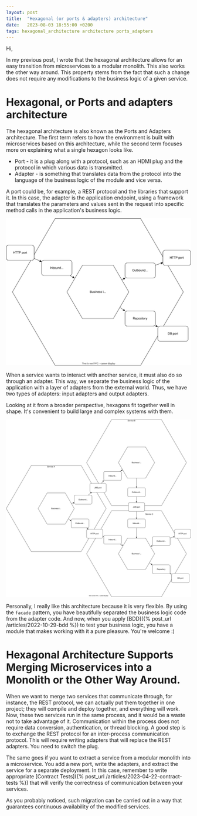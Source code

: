 ```yaml
---
layout: post
title:  "Hexagonal (or ports & adapters) architecture"
date:   2023-08-03 18:55:00 +0200
tags: hexagonal_architecture architecture ports_adapters
---
```


Hi,

In my previous post, I wrote that the hexagonal architecture allows for an easy transition from microservices to a modular monolith. This also works the other way around. This property stems from the fact that such a change does not require any modifications to the business logic of a given service.

# Hexagonal, or Ports and adapters architecture

The hexagonal architecture is also known as the Ports and Adapters architecture. The first term refers to how the environment is built with microservices based on this architecture, while the second term focuses more on explaining what a single hexagon looks like.

* Port - it is a plug along with a protocol, such as an HDMI plug and the protocol in which various data is transmitted.
* Adapter - is something that translates data from the protocol into the language of the business logic of the module and vice versa.

A port could be, for example, a REST protocol and the libraries that support it. In this case, the adapter is the application endpoint, using a framework that translates the parameters and values sent in the request into specific method calls in the application's business logic.

![Ports and adapters architecture](/images/posts/hexagonalArch.drawio.svg)

When a service wants to interact with another service, it must also do so through an adapter. This way, we separate the business logic of the application with a layer of adapters from the external world. Thus, we have two types of adapters: input adapters and output adapters.

Looking at it from a broader perspective, hexagons fit together well in shape. It's convenient to build large and complex systems with them.

![Ports and adapters architecture](/images/posts/multiHexagonalArch.drawio.svg)

Personally, I really like this architecture because it is very flexible. By using the `facade` pattern, you have beautifully separated the business logic code from the adapter code. And now, when you apply [BDD]({% post_url /articles/2022-10-29-bdd %}) to test your business logic, you have a module that makes working with it a pure pleasure. You're welcome :)

# Hexagonal Architecture Supports Merging Microservices into a Monolith or the Other Way Around.

When we want to merge two services that communicate through, for instance, the REST protocol, we can actually put them together in one project; they will compile and deploy together, and everything will work. Now, these two services run in the same process, and it would be a waste not to take advantage of it. Communication within the process does not require data conversion, authentication, or thread blocking. A good step is to exchange the REST protocol for an inter-process communication protocol. This will require writing adapters that will replace the REST adapters. You need to switch the plug.

The same goes if you want to extract a service from a modular monolith into a microservice. You add a new port, write the adapters, and extract the service for a separate deployment. In this case, remember to write appropriate [Contract Tests]({% post_url /articles/2023-04-22-contract-tests %}) that will verify the correctness of communication between your services.

As you probably noticed, such migration can be carried out in a way that guarantees continuous availability of the modified services.





